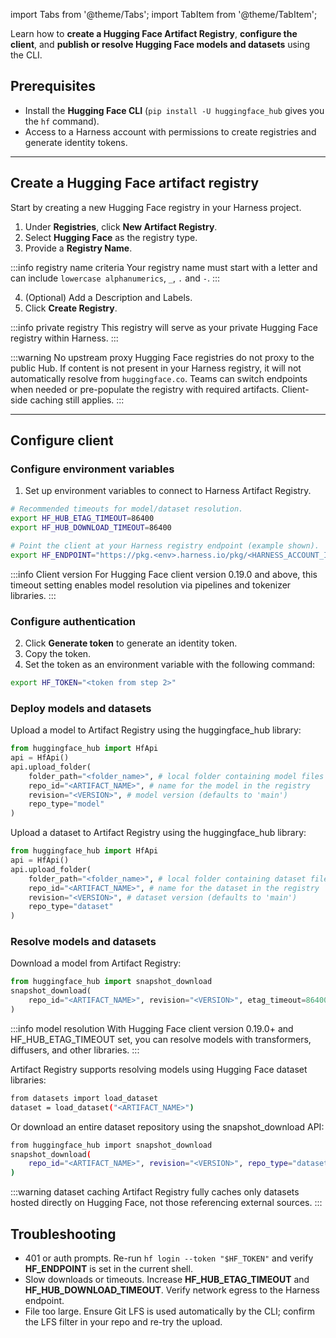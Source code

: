 
import Tabs from '@theme/Tabs';
import TabItem from '@theme/TabItem';

Learn how to **create a Hugging Face Artifact Registry**, **configure the client**, and **publish or resolve Hugging Face models and datasets** using the CLI.

## Prerequisites
- Install the **Hugging Face CLI** (`pip install -U huggingface_hub` gives you the `hf` command).  
- Access to a Harness account with permissions to create registries and generate identity tokens.

---

## Create a Hugging Face artifact registry
Start by creating a new Hugging Face registry in your Harness project.

1. Under **Registries**, click **New Artifact Registry**.
2. Select **Hugging Face** as the registry type.
3. Provide a **Registry Name**.
   
:::info registry name criteria
Your registry name must start with a letter and can include `lowercase alphanumerics`, `_`, `.` and `-`.
:::

4. (Optional) Add a Description and Labels.
5. Click **Create Registry**.

:::info private registry
This registry will serve as your private Hugging Face registry within Harness.
:::

:::warning No upstream proxy
Hugging Face registries do not proxy to the public Hub. If content is not present in your Harness registry, it will not automatically resolve from `huggingface.co`. Teams can switch endpoints when needed or pre-populate the registry with required artifacts. Client-side caching still applies.
:::

---

## Configure client

### Configure environment variables
1. Set up environment variables to connect to Harness Artifact Registry.
```bash
# Recommended timeouts for model/dataset resolution.
export HF_HUB_ETAG_TIMEOUT=86400
export HF_HUB_DOWNLOAD_TIMEOUT=86400

# Point the client at your Harness registry endpoint (example shown).
export HF_ENDPOINT="https://pkg.<env>.harness.io/pkg/<HARNESS_ACCOUNT_ID>/<REGISTRY_NAME>/huggingface"
```

:::info Client version
For Hugging Face client version 0.19.0 and above, this timeout setting enables model resolution via pipelines and tokenizer libraries.
:::

### Configure authentication
2. Click **Generate token** to generate an identity token.
3. Copy the token.
4. Set the token as an environment variable with the following command:
```bash
export HF_TOKEN="<token from step 2>"
```

### Deploy models and datasets
<Tabs groupId="models-datasets">
<TabItem value="models" label="Models">

Upload a model to Artifact Registry using the huggingface_hub library:
```python
from huggingface_hub import HfApi
api = HfApi()
api.upload_folder(
    folder_path="<folder_name>", # local folder containing model files
    repo_id="<ARTIFACT_NAME>", # name for the model in the registry
    revision="<VERSION>", # model version (defaults to 'main')
    repo_type="model"
)
```
</TabItem>
<TabItem value="datasets" label="Datasets">

Upload a dataset to Artifact Registry using the huggingface_hub library:
```python
from huggingface_hub import HfApi
api = HfApi()
api.upload_folder(
    folder_path="<folder_name>", # local folder containing dataset files
    repo_id="<ARTIFACT_NAME>", # name for the dataset in the registry
    revision="<VERSION>", # dataset version (defaults to 'main')
    repo_type="dataset"
)
```
</TabItem>
</Tabs>

### Resolve models and datasets
<Tabs groupId="models-datasets">
<TabItem value="models" label="Models">

Download a model from Artifact Registry:
```python
from huggingface_hub import snapshot_download
snapshot_download(
    repo_id="<ARTIFACT_NAME>", revision="<VERSION>", etag_timeout=86400
)
```

:::info model resolution
With Hugging Face client version 0.19.0+ and HF_HUB_ETAG_TIMEOUT set, you can resolve models with transformers, diffusers, and other libraries.
:::

</TabItem>
<TabItem value="datasets" label="Datasets">

Artifact Registry supports resolving models using Hugging Face dataset libraries:
```bash
from datasets import load_dataset
dataset = load_dataset("<ARTIFACT_NAME>")
```

Or download an entire dataset repository using the snapshot_download API:
```bash
from huggingface_hub import snapshot_download
snapshot_download(
    repo_id="<ARTIFACT_NAME>", revision="<VERSION>", repo_type="dataset", etag_timeout=86400
)
```

:::warning dataset caching
Artifact Registry fully caches only datasets hosted directly on Hugging Face, not those referencing external sources.
:::
</TabItem>
</Tabs>

## Troubleshooting
- 401 or auth prompts. Re-run `hf login --token "$HF_TOKEN"` and verify **HF_ENDPOINT** is set in the current shell.
- Slow downloads or timeouts. Increase **HF_HUB_ETAG_TIMEOUT** and **HF_HUB_DOWNLOAD_TIMEOUT**. Verify network egress to the Harness endpoint.
- File too large. Ensure Git LFS is used automatically by the CLI; confirm the LFS filter in your repo and re-try the upload.